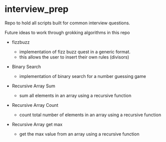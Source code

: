 # interview_prep

Repo to hold all scripts built for common interview questions.

Future ideas to work through grokking algorithms in this repo

- fizzbuzz
    - implementation of fizz buzz quest in a generic format.
    - this allows the user to insert their own rules (divisors)

- Binary Search
    - implementation of binary search for a number guessing game

- Recursive Array Sum
    - sum all elements in an array using a recursive function

- Recursive Array Count
    - count total number of elements in an array using a recursive function

- Recursive Array get max
    - get the max value from an array using a recursive function
